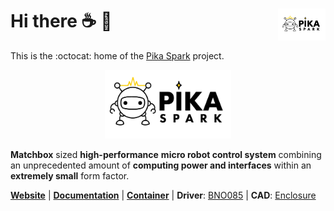 <a href="https://pika-spark.io/"><img align="right" src="https://raw.githubusercontent.com/pika-spark/.github/main/logo/logo-pika-spark-bg-white.png" width="15%"></a>
Hi there :coffee: :wave:
========================
This is the :octocat: home of the [Pika Spark](https://pika-spark.io/) project.

<p align="center">
  <a href="https://pika-spark.io/"><img src="https://raw.githubusercontent.com/pika-spark/.github/main/logo/logo-pika-spark-bg-white-github.png" width="40%"></a>
</p>

**Matchbox** sized **high-performance** **micro robot control system** combining an unprecedented amount of **computing power and interfaces** within an **extremely small** form factor.

[**Website**](https://pika-spark.io/) | [**Documentation**](https://docs.pika-spark.io/) | [**Container**](https://github.com/pika-spark/pika-spark-containers) | **Driver**: [BNO085](https://github.com/pika-spark/pika-spark-bno085-driver) | **CAD**: [Enclosure](https://github.com/pika-spark/pika-spark-enclosure)
